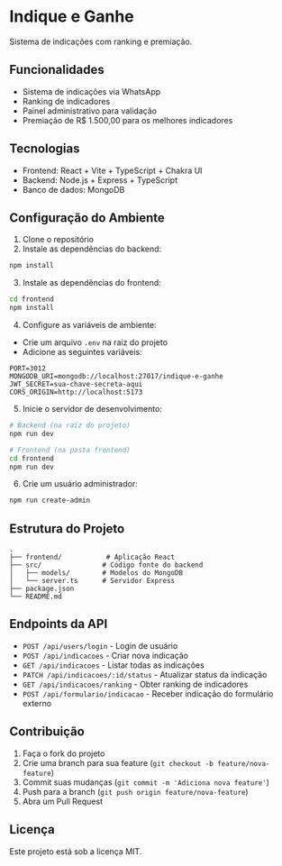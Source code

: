 # Indique e Ganhe

Sistema de indicações com ranking e premiação.

## Funcionalidades

- Sistema de indicações via WhatsApp
- Ranking de indicadores
- Painel administrativo para validação
- Premiação de R$ 1.500,00 para os melhores indicadores

## Tecnologias

- Frontend: React + Vite + TypeScript + Chakra UI
- Backend: Node.js + Express + TypeScript
- Banco de dados: MongoDB

## Configuração do Ambiente

1. Clone o repositório
2. Instale as dependências do backend:
```bash
npm install
```

3. Instale as dependências do frontend:
```bash
cd frontend
npm install
```

4. Configure as variáveis de ambiente:
- Crie um arquivo `.env` na raiz do projeto
- Adicione as seguintes variáveis:
```
PORT=3012
MONGODB_URI=mongodb://localhost:27017/indique-e-ganhe
JWT_SECRET=sua-chave-secreta-aqui
CORS_ORIGIN=http://localhost:5173
```

5. Inicie o servidor de desenvolvimento:
```bash
# Backend (na raiz do projeto)
npm run dev

# Frontend (na pasta frontend)
cd frontend
npm run dev
```

6. Crie um usuário administrador:
```bash
npm run create-admin
```

## Estrutura do Projeto

```
.
├── frontend/           # Aplicação React
├── src/               # Código fonte do backend
│   ├── models/        # Modelos do MongoDB
│   └── server.ts      # Servidor Express
├── package.json
└── README.md
```

## Endpoints da API

- `POST /api/users/login` - Login de usuário
- `POST /api/indicacoes` - Criar nova indicação
- `GET /api/indicacoes` - Listar todas as indicações
- `PATCH /api/indicacoes/:id/status` - Atualizar status da indicação
- `GET /api/indicacoes/ranking` - Obter ranking de indicadores
- `POST /api/formulario/indicacao` - Receber indicação do formulário externo

## Contribuição

1. Faça o fork do projeto
2. Crie uma branch para sua feature (`git checkout -b feature/nova-feature`)
3. Commit suas mudanças (`git commit -m 'Adiciona nova feature'`)
4. Push para a branch (`git push origin feature/nova-feature`)
5. Abra um Pull Request

## Licença

Este projeto está sob a licença MIT. 